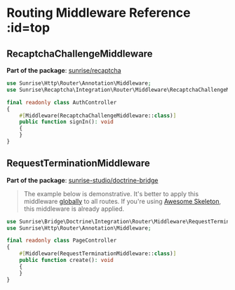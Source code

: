 # Routing Middleware Reference :id=top

## RecaptchaChallengeMiddleware

**Part of the package**: [sunrise/recaptcha](/docs/packages/sunrise/recaptcha/)

```php
use Sunrise\Http\Router\Annotation\Middleware;
use Sunrise\Recaptcha\Integration\Router\Middleware\RecaptchaChallengeMiddleware;

final readonly class AuthController
{
    #[Middleware(RecaptchaChallengeMiddleware::class)]
    public function signIn(): void
    {
    }
}
```

## RequestTerminationMiddleware

**Part of the package**: [sunrise-studio/doctrine-bridge](/docs/packages/sunrise-studio/doctrine-bridge/)

> The example below is demonstrative.
> It's better to apply this middleware [globally](/docs/reference/app-parameters.md#router_route_middlewares) to all routes.
> If you're using [Awesome Skeleton](/docs/packages/sunrise/awesome-skeleton/), this middleware is already applied.

```php
use Sunrise\Bridge\Doctrine\Integration\Router\Middleware\RequestTerminationMiddleware;
use Sunrise\Http\Router\Annotation\Middleware;

final readonly class PageController
{
    #[Middleware(RequestTerminationMiddleware::class)]
    public function create(): void
    {
    }
}
```
